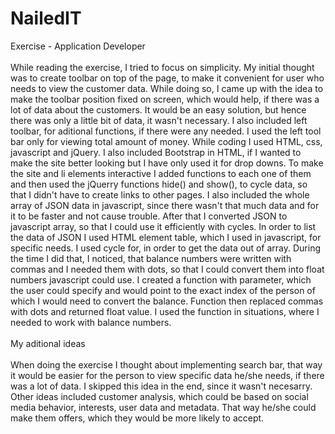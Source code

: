 # NailedIT
Exercise - Application Developer<br></br>
While reading the exercise, I tried to focus on simplicity. My initial thought was to create toolbar on top of the page, 
to make it convenient for user who needs to view the customer data. While doing so, I came up with the idea to make the toolbar 
position fixed on screen, which would help, if there was a lot of data about the customers. It would be an easy solution, but 
hence there was only a little bit of data, it wasn't necessary. I also included left toolbar, for aditional functions, if there were any needed. I used the left tool bar only for viewing total amount of money.
While coding I used HTML, css, javascript and jQuery. I also included Bootstrap in HTML, if I wanted to make the site better looking but I have only used it for drop downs.
To make the site and li elements interactive I added functions to each one of them and then used the jQuerry functions hide() and show(), to cycle data, so that I didn't have to create links to other pages.
I also included the whole array of JSON data in javascript, since there wasn't that much data and for it to be faster and not cause trouble. After that I converted JSON to javascript array, so that I could use it efficiently with cycles.
In order to list the data of JSON I used HTML element table, which I used in javascript, for specific needs. I used cycle for, in order to get the data out of array.
During the time I did that, I noticed, that balance numbers were written with commas and I needed them with dots, so that I could convert them into float numbers javascript could use. I created a function with parameter, which the user could specify and would point to the exact index of the person of which I would need to convert the balance. Function then replaced commas with dots and returned float value. I used the function in situations, where I needed to work with balance numbers.<br></br>
My aditional ideas<br></br>
When doing the exercise I thought about implementing search bar, that way it would be easier for the person to view specific data he/she needs, if there was a lot of data. I skipped this idea in the end, since it wasn't necesarry. Other ideas included customer analysis, which could be based on social media behavior, interests, user data and metadata. That way he/she could make them offers, which they would be more likely to accept.

